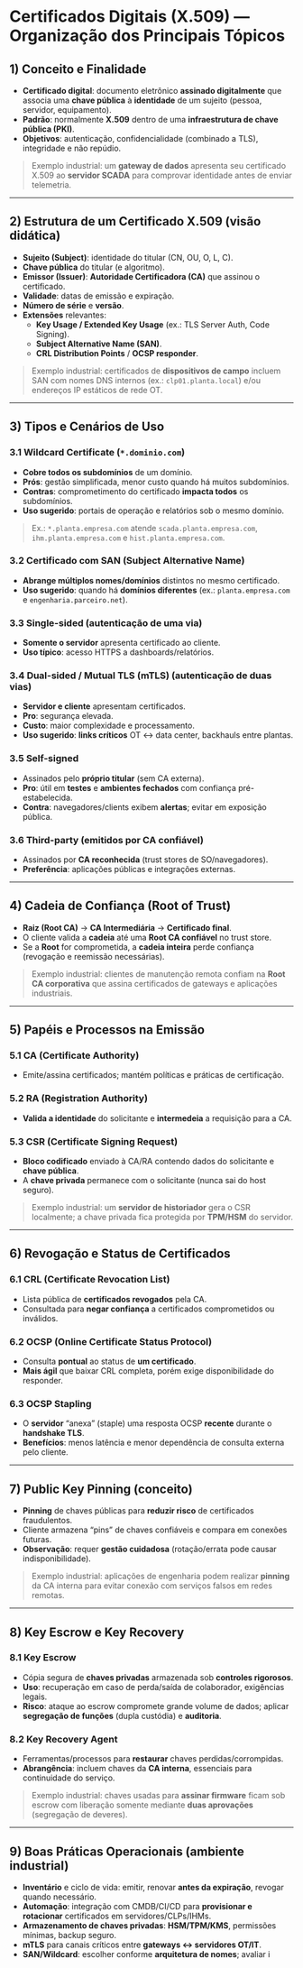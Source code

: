# Certificados Digitais (X.509) — Organização dos Principais Tópicos

## 1) Conceito e Finalidade

- **Certificado digital**: documento eletrônico **assinado digitalmente** que associa uma **chave pública** à **identidade** de um sujeito (pessoa, servidor, equipamento).
- **Padrão**: normalmente **X.509** dentro de uma **infraestrutura de chave pública (PKI)**.
- **Objetivos**: autenticação, confidencialidade (combinado a TLS), integridade e não repúdio.

> Exemplo industrial: um **gateway de dados** apresenta seu certificado X.509 ao **servidor SCADA** para comprovar identidade antes de enviar telemetria.

---

## 2) Estrutura de um Certificado X.509 (visão didática)

- **Sujeito (Subject)**: identidade do titular (CN, OU, O, L, C).
- **Chave pública** do titular (e algoritmo).
- **Emissor (Issuer)**: **Autoridade Certificadora (CA)** que assinou o certificado.
- **Validade**: datas de emissão e expiração.
- **Número de série** e **versão**.
- **Extensões** relevantes:
  - **Key Usage / Extended Key Usage** (ex.: TLS Server Auth, Code Signing).
  - **Subject Alternative Name (SAN)**.
  - **CRL Distribution Points** / **OCSP responder**.

> Exemplo industrial: certificados de **dispositivos de campo** incluem SAN com nomes DNS internos (ex.: `clp01.planta.local`) e/ou endereços IP estáticos de rede OT.

---

## 3) Tipos e Cenários de Uso

### 3.1 Wildcard Certificate (`*.dominio.com`)
- **Cobre todos os subdomínios** de um domínio.
- **Prós**: gestão simplificada, menor custo quando há muitos subdomínios.
- **Contras**: comprometimento do certificado **impacta todos** os subdomínios.
- **Uso sugerido**: portais de operação e relatórios sob o mesmo domínio.

> Ex.: `*.planta.empresa.com` atende `scada.planta.empresa.com`, `ihm.planta.empresa.com` e `hist.planta.empresa.com`.

### 3.2 Certificado com **SAN (Subject Alternative Name)**
- **Abrange múltiplos nomes/domínios** distintos no mesmo certificado.
- **Uso sugerido**: quando há **domínios diferentes** (ex.: `planta.empresa.com` e `engenharia.parceiro.net`).

### 3.3 **Single-sided** (autenticação de **uma via**)
- **Somente o servidor** apresenta certificado ao cliente.
- **Uso típico**: acesso HTTPS a dashboards/relatórios.

### 3.4 **Dual-sided / Mutual TLS (mTLS)** (autenticação de **duas vias**)
- **Servidor e cliente** apresentam certificados.
- **Pro**: segurança elevada.
- **Custo**: maior complexidade e processamento.
- **Uso sugerido**: **links críticos** OT ↔ data center, backhauls entre plantas.

### 3.5 **Self-signed**
- Assinados pelo **próprio titular** (sem CA externa).
- **Pro**: útil em **testes** e **ambientes fechados** com confiança pré-estabelecida.
- **Contra**: navegadores/clients exibem **alertas**; evitar em exposição pública.

### 3.6 **Third-party** (emitidos por CA confiável)
- Assinados por **CA reconhecida** (trust stores de SO/navegadores).
- **Preferência**: aplicações públicas e integrações externas.

---

## 4) Cadeia de Confiança (Root of Trust)

- **Raiz (Root CA)** → **CA Intermediária** → **Certificado final**.
- O cliente valida a **cadeia** até uma **Root CA confiável** no trust store.
- Se a **Root** for comprometida, a **cadeia inteira** perde confiança (revogação e reemissão necessárias).

> Exemplo industrial: clientes de manutenção remota confiam na **Root CA corporativa** que assina certificados de gateways e aplicações industriais.

---

## 5) Papéis e Processos na Emissão

### 5.1 **CA (Certificate Authority)**
- Emite/assina certificados; mantém políticas e práticas de certificação.

### 5.2 **RA (Registration Authority)**
- **Valida a identidade** do solicitante e **intermedeia** a requisição para a CA.

### 5.3 **CSR (Certificate Signing Request)**
- **Bloco codificado** enviado à CA/RA contendo dados do solicitante e **chave pública**.
- A **chave privada** permanece com o solicitante (nunca sai do host seguro).

> Exemplo industrial: um **servidor de historiador** gera o CSR localmente; a chave privada fica protegida por **TPM/HSM** do servidor.

---

## 6) Revogação e Status de Certificados

### 6.1 **CRL (Certificate Revocation List)**
- Lista pública de **certificados revogados** pela CA.
- Consultada para **negar confiança** a certificados comprometidos ou inválidos.

### 6.2 **OCSP (Online Certificate Status Protocol)**
- Consulta **pontual** ao status de **um certificado**.
- **Mais ágil** que baixar CRL completa, porém exige disponibilidade do responder.

### 6.3 **OCSP Stapling**
- O **servidor** “anexa” (staple) uma resposta OCSP **recente** durante o **handshake TLS**.
- **Benefícios**: menos latência e menor dependência de consulta externa pelo cliente.

---

## 7) Public Key Pinning (conceito)

- **Pinning** de chaves públicas para **reduzir risco** de certificados fraudulentos.
- Cliente armazena “pins” de chaves confiáveis e compara em conexões futuras.
- **Observação**: requer **gestão cuidadosa** (rotação/errata pode causar indisponibilidade).

> Exemplo industrial: aplicações de engenharia podem realizar **pinning** da CA interna para evitar conexão com serviços falsos em redes remotas.

---

## 8) Key Escrow e Key Recovery

### 8.1 **Key Escrow**
- Cópia segura de **chaves privadas** armazenada sob **controles rigorosos**.
- **Uso**: recuperação em caso de perda/saída de colaborador, exigências legais.
- **Risco**: ataque ao escrow compromete grande volume de dados; aplicar **segregação de funções** (dupla custódia) e **auditoria**.

### 8.2 **Key Recovery Agent**
- Ferramentas/processos para **restaurar** chaves perdidas/corrompidas.
- **Abrangência**: incluem chaves da **CA interna**, essenciais para continuidade do serviço.

> Exemplo industrial: chaves usadas para **assinar firmware** ficam sob escrow com liberação somente mediante **duas aprovações** (segregação de deveres).

---

## 9) Boas Práticas Operacionais (ambiente industrial)

- **Inventário** e ciclo de vida: emitir, renovar **antes da expiração**, revogar quando necessário.
- **Automação**: integração com CMDB/CI/CD para **provisionar e rotacionar** certificados em servidores/CLPs/IHMs.
- **Armazenamento de chaves privadas**: **HSM/TPM/KMS**, permissões mínimas, backup seguro.
- **mTLS** para canais críticos entre **gateways ↔ servidores OT/IT**.
- **SAN/Wildcard**: escolher conforme **arquitetura de nomes**; avaliar i
